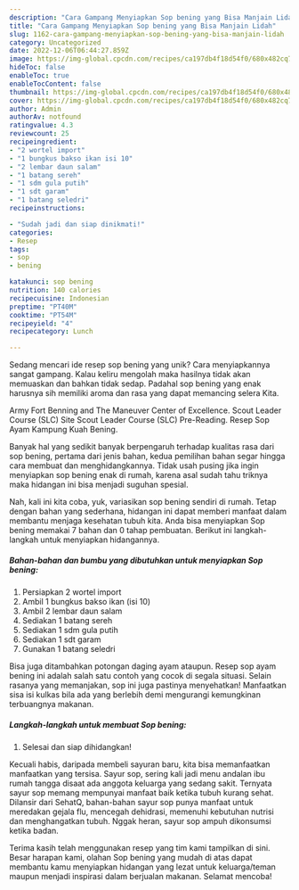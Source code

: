 ```yaml
---
description: "Cara Gampang Menyiapkan Sop bening yang Bisa Manjain Lidah"
title: "Cara Gampang Menyiapkan Sop bening yang Bisa Manjain Lidah"
slug: 1162-cara-gampang-menyiapkan-sop-bening-yang-bisa-manjain-lidah
category: Uncategorized
date: 2022-12-06T06:44:27.859Z
image: https://img-global.cpcdn.com/recipes/ca197db4f18d54f0/680x482cq70/sop-bening-foto-resep-utama.jpg
hideToc: false
enableToc: true
enableTocContent: false
thumbnail: https://img-global.cpcdn.com/recipes/ca197db4f18d54f0/680x482cq70/sop-bening-foto-resep-utama.jpg
cover: https://img-global.cpcdn.com/recipes/ca197db4f18d54f0/680x482cq70/sop-bening-foto-resep-utama.jpg
author: Admin
authorAv: notfound
ratingvalue: 4.3
reviewcount: 25
recipeingredient:
- "2 wortel import"
- "1 bungkus bakso ikan isi 10"
- "2 lembar daun salam"
- "1 batang sereh"
- "1 sdm gula putih"
- "1 sdt garam"
- "1 batang seledri"
recipeinstructions:

- "Sudah jadi dan siap dinikmati!"
categories:
- Resep
tags:
- sop
- bening

katakunci: sop bening 
nutrition: 140 calories
recipecuisine: Indonesian
preptime: "PT40M"
cooktime: "PT54M"
recipeyield: "4"
recipecategory: Lunch

---
```





Sedang mencari ide resep sop bening yang unik? Cara menyiapkannya sangat gampang. Kalau keliru mengolah maka hasilnya tidak akan memuaskan dan bahkan tidak sedap. Padahal sop bening yang enak harusnya sih memiliki aroma dan rasa yang dapat memancing selera Kita.





Army Fort Benning and The Maneuver Center of Excellence. Scout Leader Course (SLC) Site Scout Leader Course (SLC) Pre-Reading. Resep Sop Ayam Kampung Kuah Bening.

Banyak hal yang sedikit banyak berpengaruh terhadap kualitas rasa dari sop bening, pertama dari jenis bahan, kedua pemilihan bahan segar hingga cara membuat dan menghidangkannya. Tidak usah pusing jika ingin menyiapkan sop bening enak di rumah, karena asal sudah tahu triknya maka hidangan ini bisa menjadi suguhan spesial.






Nah, kali ini kita coba, yuk, variasikan sop bening sendiri di rumah. Tetap dengan bahan yang sederhana, hidangan ini dapat memberi manfaat dalam membantu menjaga kesehatan tubuh kita. Anda bisa menyiapkan Sop bening memakai 7 bahan dan 0 tahap pembuatan. Berikut ini langkah-langkah untuk menyiapkan hidangannya.

<!--inarticleads1-->

##### Bahan-bahan dan bumbu yang dibutuhkan untuk menyiapkan Sop bening:

1. Persiapkan 2 wortel import
1. Ambil 1 bungkus bakso ikan (isi 10)
1. Ambil 2 lembar daun salam
1. Sediakan 1 batang sereh
1. Sediakan 1 sdm gula putih
1. Sediakan 1 sdt garam
1. Gunakan 1 batang seledri


Bisa juga ditambahkan potongan daging ayam ataupun. Resep sop ayam bening ini adalah salah satu contoh yang cocok di segala situasi. Selain rasanya yang memanjakan, sop ini juga pastinya menyehatkan! Manfaatkan sisa isi kulkas bila ada yang berlebih demi mengurangi kemungkinan terbuangnya makanan. 

<!--inarticleads2-->

##### Langkah-langkah untuk membuat Sop bening:


1. Selesai dan siap dihidangkan!

Kecuali habis, daripada membeli sayuran baru, kita bisa memanfaatkan manfaatkan yang tersisa. Sayur sop, sering kali jadi menu andalan ibu rumah tangga disaat ada anggota keluarga yang sedang sakit. Ternyata sayur sop memang mempunyai manfaat baik ketika tubuh kurang sehat. Dilansir dari SehatQ, bahan-bahan sayur sop punya manfaat untuk meredakan gejala flu, mencegah dehidrasi, memenuhi kebutuhan nutrisi dan menghangatkan tubuh. Nggak heran, sayur sop ampuh dikonsumsi ketika badan. 

Terima kasih telah menggunakan resep yang tim kami tampilkan di sini. Besar harapan kami, olahan Sop bening yang mudah di atas dapat membantu kamu menyiapkan hidangan yang lezat untuk keluarga/teman maupun menjadi inspirasi dalam berjualan makanan. Selamat mencoba!
